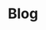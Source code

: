 ---
title: Blog
summary: ''
type: landing

cascade:
  - _target:
      kind: page
    params:
      show_breadcrumb: true

sections:
  - block: collection
    id: blog
    content:
      title: Blog
      filters:
        folders:
          - blog
    design:
      view: article-grid
      columns: 1
---